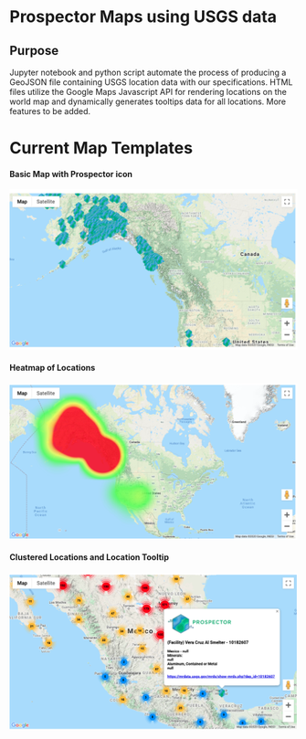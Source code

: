 # Prospector Maps using USGS data

## Purpose

Jupyter notebook and python script automate the process of producing a GeoJSON file containing USGS location data with our specifications. HTML files utilize the Google Maps Javascript API for rendering locations on the world map and dynamically generates tooltips data for all locations. More features to be added. 

# Current Map Templates

#### Basic Map with Prospector icon

<img src="https://raw.githubusercontent.com/mkhanyisig/RandomCodeSamples/master/JSON%20file/Screen%20Shot%202020-09-29%20at%206.52.16%20PM.png">

#### Heatmap of Locations

<img src="https://raw.githubusercontent.com/mkhanyisig/RandomCodeSamples/master/JSON%20file/Screen%20Shot%202020-09-29%20at%206.53.44%20PM.png">

#### Clustered Locations and Location Tooltip

<img src="https://raw.githubusercontent.com/mkhanyisig/RandomCodeSamples/master/JSON%20file/Screen%20Shot%202020-09-29%20at%206.54.52%20PM.png">



